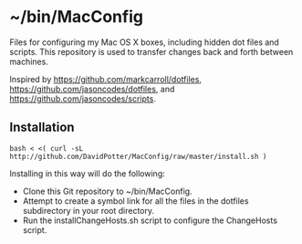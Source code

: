 # ~/bin/MacConfig

Files for configuring my Mac OS X boxes, including hidden dot files and scripts.  This repository is used to transfer changes back and forth between machines.

Inspired by https://github.com/markcarroll/dotfiles, https://github.com/jasoncodes/dotfiles, and https://github.com/jasoncodes/scripts.


## Installation
    bash < <( curl -sL http://github.com/DavidPotter/MacConfig/raw/master/install.sh )

Installing in this way will do the following:
* Clone this Git repository to ~/bin/MacConfig.
* Attempt to create a symbol link for all the files in the dotfiles subdirectory in your root directory.
* Run the installChangeHosts.sh script to configure the ChangeHosts script.
